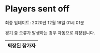# Players sent off
최종 업데이트: 2020년 12월 18일 01시 01분


경기 중 오류가 발생하는 경우 자동으로 퇴장됩니다.


| 퇴장된 참가자 |
|:---:|
